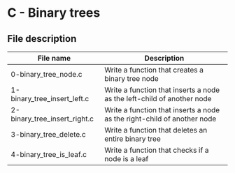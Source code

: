 # C - Binary trees

## File description

| File name                    | Description                                                             |
| ---------------------------- | ----------------------------------------------------------------------- |
| 0-binary_tree_node.c         | Write a function that creates a binary tree node                        |
| 1-binary_tree_insert_left.c  | Write a function that inserts a node as the left-child of another node  |
| 2-binary_tree_insert_right.c | Write a function that inserts a node as the right-child of another node |
| 3-binary_tree_delete.c       | Write a function that deletes an entire binary tree                     |
| 4-binary_tree_is_leaf.c      | Write a function that checks if a node is a leaf                        |
